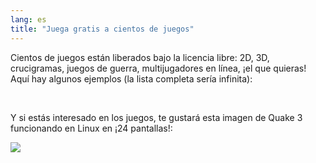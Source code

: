 ```yaml
---
lang: es
title: "Juega gratis a cientos de juegos"
---
```


Cientos de juegos están liberados bajo la licencia libre: 2D, 3D, crucigramas, juegos de guerra, multijugadores en línea, ¡el que quieras! Aquí hay algunos ejemplos (la lista completa sería infinita):

<div id="items">



<br class="clearboth" />


Y si estás interesado en los juegos, te gustará esta imagen de Quake 3 funcionando en Linux en ¡24 pantallas!:

<a href="Images/quake_24_screens.jpg"><img src="Images/quake_24_screens_thumbnail.jpg" /></a>




